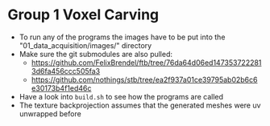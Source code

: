 # Group 1 Voxel Carving

 - To run any of the programs the images have to be put into the "01_data_acquisition/images/" directory
 - Make sure the git submodules are also pulled: 
   - https://github.com/FelixBrendel/ftb/tree/76da64d06ed1473537222813d6fa456ccc505fa3
   - https://github.com/nothings/stb/tree/ea2f937a01ce39795ab02b6c6e30173b4f1ed46c 
 - Have a look into `build.sh` to see how the programs are called
 - The texture backprojection assumes that the generated meshes were uv unwrapped before
 
